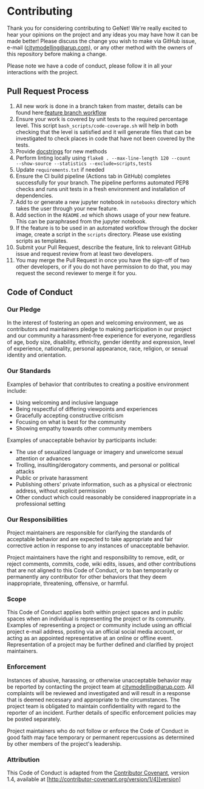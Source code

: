 # Contributing

Thank you for considering contributing to GeNet! We're really excited to hear your opinions on the project and any ideas
you may have how it can be made better! Please discuss the change you wish to make via GitHub issue,
e-mail ([citymodelling@arup.com](mailto:citymodelling@arup.com)), or any other method with the owners of 
this repository before making a change. 

Please note we have a code of conduct, please follow it in all your interactions with the project.

## Pull Request Process

1. All new work is done in a branch taken from master, details can be found here:[feature branch workflow](https://www.atlassian.com/git/tutorials/comparing-workflows/feature-branch-workflow)
2. Ensure your work is covered by unit tests to the required percentage level. This script 
`bash_scripts/code-coverage.sh` will help in both checking that the level is satisfied and it will generate
files that can be investigated to check places in code that have not been covered by the tests.
3. Provide [docstrings](https://www.python.org/dev/peps/pep-0257/) for new methods 
4. Perform linting locally using ```flake8 . --max-line-length 120 --count  --show-source --statistics --exclude=scripts,tests```
5. Update `requirements.txt` if needed
6. Ensure the CI build pipeline (Actions tab in GitHub) completes successfully for your branch. The pipeline performs 
automated PEP8 checks and runs unit tests in a fresh environment and installation of dependencies.
7. Add to or generate a new jupyter notebook in `notebooks` directory which takes the user through your new feature.
8. Add section in the `README.md` which shows usage of your new feature. This can be paraphrased from the jupyter
notebook.
9. If the feature is to be used in an automated workflow through the docker image, create a script in the `scripts`
directory. Please use existing scripts as templates.
10. Submit your Pull Request, describe the feature, link to relevant GitHub issue and request review from at least two 
developers.
11. You may merge the Pull Request in once you have the sign-off of two other developers, or if you 
   do not have permission to do that, you may request the second reviewer to merge it for you.

## Code of Conduct

### Our Pledge

In the interest of fostering an open and welcoming environment, we as
contributors and maintainers pledge to making participation in our project and
our community a harassment-free experience for everyone, regardless of age, body
size, disability, ethnicity, gender identity and expression, level of experience,
nationality, personal appearance, race, religion, or sexual identity and
orientation.

### Our Standards

Examples of behavior that contributes to creating a positive environment
include:

* Using welcoming and inclusive language
* Being respectful of differing viewpoints and experiences
* Gracefully accepting constructive criticism
* Focusing on what is best for the community
* Showing empathy towards other community members

Examples of unacceptable behavior by participants include:

* The use of sexualized language or imagery and unwelcome sexual attention or
advances
* Trolling, insulting/derogatory comments, and personal or political attacks
* Public or private harassment
* Publishing others' private information, such as a physical or electronic
  address, without explicit permission
* Other conduct which could reasonably be considered inappropriate in a
  professional setting

### Our Responsibilities

Project maintainers are responsible for clarifying the standards of acceptable
behavior and are expected to take appropriate and fair corrective action in
response to any instances of unacceptable behavior.

Project maintainers have the right and responsibility to remove, edit, or
reject comments, commits, code, wiki edits, issues, and other contributions
that are not aligned to this Code of Conduct, or to ban temporarily or
permanently any contributor for other behaviors that they deem inappropriate,
threatening, offensive, or harmful.

### Scope

This Code of Conduct applies both within project spaces and in public spaces
when an individual is representing the project or its community. Examples of
representing a project or community include using an official project e-mail
address, posting via an official social media account, or acting as an appointed
representative at an online or offline event. Representation of a project may be
further defined and clarified by project maintainers.

### Enforcement

Instances of abusive, harassing, or otherwise unacceptable behavior may be
reported by contacting the project team at [citymodelling@arup.com](mailto:citymodelling@arup.com). All
complaints will be reviewed and investigated and will result in a response that
is deemed necessary and appropriate to the circumstances. The project team is
obligated to maintain confidentiality with regard to the reporter of an incident.
Further details of specific enforcement policies may be posted separately.

Project maintainers who do not follow or enforce the Code of Conduct in good
faith may face temporary or permanent repercussions as determined by other
members of the project's leadership.

### Attribution

This Code of Conduct is adapted from the [Contributor Covenant][homepage], version 1.4,
available at [http://contributor-covenant.org/version/1/4][version]

[homepage]: http://contributor-covenant.org
[version]: http://contributor-covenant.org/version/1/4/
